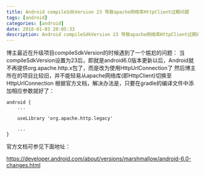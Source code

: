 ```yaml
---
title: Android compileSdkVersion 23 导致apache网络库HttpClient过期问题
tags: [android]
categories: [android]
date: 2018-01-03 20:05:33
description: Android compileSdkVersion 23 导致apache网络库HttpClient过期问题
---
```

博主最近在升级项目compileSdkVersion的时候遇到了一个尴尬的问题：
当compileSdkVersion设置为23后，即就是android6.0版本更新以后，Android就不再提供org.apache.http.x包了，而是改为使用HttpUrlConnection了
然后博主所在的项目比较旧，并不能轻易从apache网络库(即HttpClient)切换至HttpUrlConnection
根据官方文档，解决办法是，只要在gradle的编译文件中添加相应参数就好了：


```
android {
	...
	
	useLibrary 'org.apache.http.legacy'
	
	...
}
```


官方文档可参见下面地址：

https://developer.android.com/about/versions/marshmallow/android-6.0-changes.html




